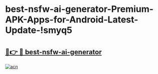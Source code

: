 # best-nsfw-ai-generator-Premium-APK-Apps-for-Android-Latest-Update-!smyq5

# <h2><a href="https://r014pj.esa.edu.pl?title=best-nsfw-ai-generator&ref=smyq5">🔗👉 🔴 best-nsfw-ai-generator</a></h2>

[![acn](https://github.com/user-attachments/assets/0f9c940e-d8b0-45ae-aac7-cd30a18b3e1c)](https://r014pj.esa.edu.pl?title=best-nsfw-ai-generator&ref=smyq5)

